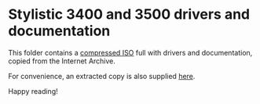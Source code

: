 # Stylistic 3400 and 3500 drivers and documentation

This folder contains a [compressed ISO](Fujitsu-Stylistic-3400-3500-Drivers-Software-Manual.iso.zip) full with drivers and documentation, copied from the Internet Archive.

For convenience, an extracted copy is also supplied [here](https://github.com/davwheat/fujitsu-stylistic-3400/tree/main/data/Extracted).

Happy reading!
